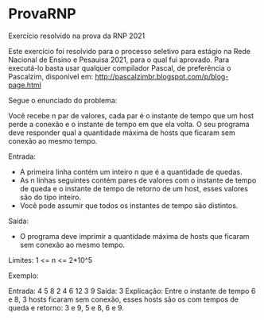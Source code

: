 # ProvaRNP
Exercício resolvido na prova da RNP 2021

Este exercício foi resolvido para o processo seletivo para estágio na Rede Nacional de Ensino e Pesauisa 2021, para o qual fui aprovado.
Para executá-lo basta usar qualquer compilador Pascal, de preferência o Pascalzim, disponível em: 
http://pascalzimbr.blogspot.com/p/blog-page.html

Segue o enunciado do problema:

Você recebe n par de valores, cada par é o instante de tempo que um host perde a conexão e o instante de tempo em que ela volta.
O seu programa deve responder qual a quantidade máxima de hosts que ficaram sem conexão ao mesmo tempo.

Entrada:
- A primeira linha contém um inteiro n que é a quantidade de quedas.
- As n linhas seguintes contém pares de valores com o instante de tempo de queda e o instante de tempo de retorno de um host, esses valores são do tipo inteiro.
- Você pode assumir que todos os instantes de tempo são distintos.
 
Saída:
- O programa deve imprimir a quantidade máxima de hosts que ficaram sem conexão
ao mesmo tempo.

Limites: 1 <= n <= 2*10^5

Exemplo:

Entrada:
4
5 8
2 4
6 12
3 9
Saída:
3
Explicação:
Entre o instante de tempo 6 e 8, 3 hosts ficaram sem
conexão, esses hosts são os com tempos de queda e
retorno: 3 e 9, 5 e 8, 6 e 9.
